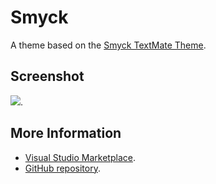 # Smyck

A theme based on the [Smyck TextMate Theme](http://colorsublime.com/theme/Smyck).


## Screenshot
![](https://raw.githubusercontent.com/gerane/VSCodeThemes/master/gerane.Theme-Smyck/screenshot.png).


## More Information
* [Visual Studio Marketplace](https://marketplace.visualstudio.com/items/gerane.Theme-Smyck).
* [GitHub repository](https://github.com/gerane/VSCodeThemes).
